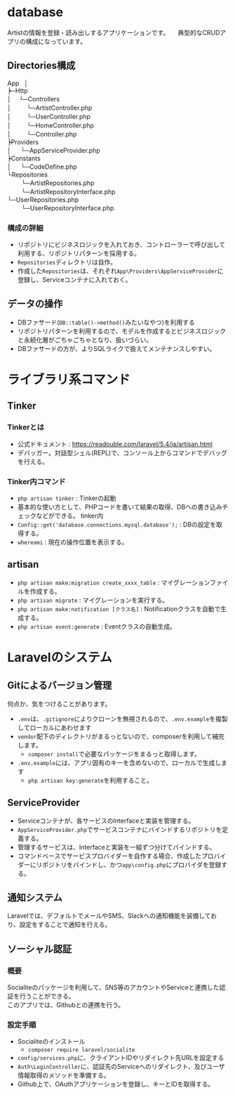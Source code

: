 # database
Artistの情報を登録・読み出しするアプリケーションです。     
典型的なCRUDアプリの構成になっています。
## Directories構成
App   
│    
┝─Http    
│  　└─Controllers    
│  　　    └─ArtistController.php    
│  　　    └─UserController.php    
│  　　    └─HomeController.php    
│  　　    └─Controller.php    
┝Providers    
│ 　     └─AppServiceProvider.php    
┝Constants    
│ 　     └─CodeDefine.php    
└Repositories    
　　      └─ArtistRepositories.php    
　　      └─ArtistRepositoryInterface.php    
     └─UserRepositories.php    
　　      └─UserRepositoryInterface.php    

### 構成の詳細
- リポジトリにビジネスロジックを入れておき、コントローラーで呼び出して利用する、リポジトリパターンを採用する。
- `Repositories`ディレクトリは自作。
- 作成した`Repositories`は、それぞれ`App\Providers\AppServiceProvider`に登録し、Serviceコンテナに入れておく。

## データの操作
- DBファサード(`DB::table()->method()`みたいなやつ)を利用する
- リポジトリパターンを利用するので、モデルを作成するとビジネスロジックと永続化層がごちゃごちゃとなり、扱いづらい。
- DBファサードの方が、よりSQLライクで扱えてメンテナンスしやすい。


# ライブラリ系コマンド
## Tinker
### Tinkerとは
- 公式ドキュメント : https://readouble.com/laravel/5.4/ja/artisan.html
- デバッガー。対話型シェル(REPL)で、コンソール上からコマンドでデバッグを行える。
### Tinker内コマンド
- `php artisan tinker` : Tinkerの起動
- 基本的な使い方として、PHPコードを書いて結果の取得、DBへの書き込みチェックなどができる。
tinker内
- `Config::get('database.connections.mysql.database');` : DBの設定を取得する。
- `whereami` : 現在の操作位置を表示する。
## artisan
- `php artisan make:migration create_xxxx_table` : マイグレーションファイルを作成する。
- `php artisan migrate` : マイグレーションを実行する。
- `php artisan make:notification [クラス名]` : Notificationクラスを自動で生成する。
- `php artisan event:generate` : Eventクラスの自動生成。

# Laravelのシステム
## Gitによるバージョン管理
何点か、気をつけることがあります。
- `.env`は、`.gitignore`によりクローンを無視されるので、`.env.example`を複製してローカルにあわせます
- `vendor`配下のディレクトリがまるっとないので、composerを利用して補完します。
    - `composer install`で必要なパッケージをまるっと取得します。
- `.env.example`には、アプリ固有のキーを含めないので、ローカルで生成します
    - `php artisan key:generate`を利用すること。
## ServiceProvider
- Serviceコンテナが、各サービスのInterfaceと実装を管理する。
- `AppServiceProvider.php`でサービスコンテナにバインドするリポジトリを定義する。
- 管理するサービスは、Interfaceと実装を一組ずつ分けてバインドする。
- コマンドベースでサービスプロバイダーを自作する場合、作成したプロバイダーにリポジトリをバインドし、かつ`app\config.php`にプロバイダを登録する。
## 通知システム
Laravelでは、デフォルトでメールやSMS、Slackへの通知機能を装備しており、設定をすることで通知を行える。
## ソーシャル認証
### 概要
Socialiteのパッケージを利用して、SNS等のアカウントやServiceと連携した認証を行うことができる。  
このアプリでは、Githubとの連携を行う。
### 設定手順
- Socialiteのインストール
  - `composer require laravel/socialite`
- `config/services.php`に、クライアントIDやリダイレクト先URLを設定する
- `Auth\LoginController`に、認証先のServiceへのリダイレクト、及びユーザ情報取得のメソッドを準備する。
- Github上で、OAuthアプリケーションを登録し、キーとIDを取得する。
